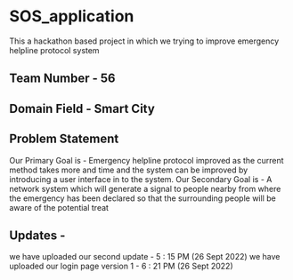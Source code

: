 # SOS_application
This a hackathon based project in which we trying to improve emergency helpline protocol system

## Team Number - 56

## Domain Field - Smart City


## Problem Statement
Our Primary Goal is - 
   Emergency helpline protocol improved as the current method takes more and time 
   and the system can be improved by introducing a user interface in to the system.
Our Secondary Goal is - 
   A network system which will generate a signal to people nearby from where the 
   emergency has been declared so that the surrounding people will be aware of the potential treat
 
 
 
## Updates - 
we have uploaded our second update - 5 : 15 PM (26 Sept 2022)
we have uploaded our login page version 1 - 6 : 21 PM (26 Sept 2022)

 
